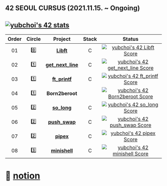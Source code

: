## 42 SEOUL CURSUS (2021.11.15. ~ Ongoing)

[![yubchoi's 42 stats](https://badge42.vercel.app/api/v2/cl1lrc931001109ljupxzlud4/stats?cursusId=21&coalitionId=85)](https://github.com/JaeSeoKim/badge42)
<br/>
---

 |Order|Circle|Project|Stack|Status|
 |:---:|:---:|:---:|:---:|:---:|
 |01|:zero:|[**Libft**](https://github.com/yubinquitous/42-Cursus/tree/main/00-libft)|C|[![yubchoi's 42 Libft Score](https://badge42.vercel.app/api/v2/cl1lrc931001109ljupxzlud4/project/2401322)](https://github.com/JaeSeoKim/badge42)|
 |02|:one:|[**get_next_line**](https://github.com/yubinquitous/42-Cursus/tree/main/01-get_next_line)|C|[![yubchoi's 42 get_next_line Score](https://badge42.vercel.app/api/v2/cl1lrc931001109ljupxzlud4/project/2431367)](https://github.com/JaeSeoKim/badge42)|
 |03|:one:|[**ft_printf**](https://github.com/yubinquitous/42-Cursus/tree/main/01-ft_printf)|C|[![yubchoi's 42 ft_printf Score](https://badge42.vercel.app/api/v2/cl1lrc931001109ljupxzlud4/project/2439623)](https://github.com/JaeSeoKim/badge42)|
 |04|:one:|**Born2beroot**| |[![yubchoi's 42 Born2beroot Score](https://badge42.vercel.app/api/v2/cl1lrc931001109ljupxzlud4/project/2448725)](https://github.com/JaeSeoKim/badge42)|
 |05|:two:|[**so_long**](https://github.com/yubinquitous/42-Cursus/tree/main/02-so_long)|C|[![yubchoi's 42 so_long Score](https://badge42.vercel.app/api/v2/cl1lrc931001109ljupxzlud4/project/2499607)](https://github.com/JaeSeoKim/badge42)|
 |06|:two:|[**push_swap**](https://github.com/yubinquitous/42-Cursus/tree/main/02-push_swap)|C|[![yubchoi's 42 push_swap Score](https://badge42.vercel.app/api/v2/cl1lrc931001109ljupxzlud4/project/2610444)](https://github.com/JaeSeoKim/badge42)|
 |07|:two:|[**pipex**](https://github.com/yubinquitous/42-Cursus/tree/main/02-pipex)|C|[![yubchoi's 42 pipex Score](https://badge42.vercel.app/api/v2/cl1lrc931001109ljupxzlud4/project/2639659)](https://github.com/JaeSeoKim/badge42)|
 |08|:three:|[**minishell**](https://github.com/yubinquitous/minishell)|C|[![yubchoi's 42 minishell Score](https://badge42.vercel.app/api/v2/cl1lrc931001109ljupxzlud4/project/2649646)](https://github.com/JaeSeoKim/badge42)|
# :house_with_garden: [notion](https://yubinquitous.notion.site/42Seoul-226ebadd211346ef9a316e3806eb9d10)
